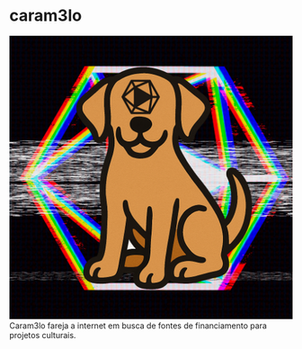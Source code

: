 # caram3lo
![Caram3loV1](/assets/caramelov1.png)
Caram3lo fareja a internet em busca de fontes de financiamento para projetos culturais.
